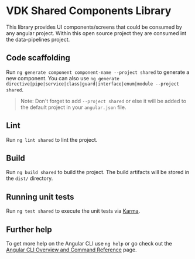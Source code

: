 # VDK Shared Components Library

This library provides UI components/screens that could be consumed by any angular project. 
Within this open source project they are consumed int the data-pipelines project.

## Code scaffolding


Run `ng generate component component-name --project shared` to generate a new component. You can also use `ng generate directive|pipe|service|class|guard|interface|enum|module --project shared`.
> Note: Don't forget to add `--project shared` or else it will be added to the default project in your `angular.json` file.

## Lint

Run `ng lint shared` to lint the project.

## Build

Run `ng build shared` to build the project. The build artifacts will be stored in the `dist/` directory.

## Running unit tests

Run `ng test shared` to execute the unit tests via [Karma](https://karma-runner.github.io).

## Further help

To get more help on the Angular CLI use `ng help` or go check out the [Angular CLI Overview and Command Reference](https://angular.io/cli) page.
